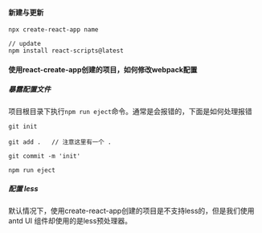 #### 新建与更新

```
npx create-react-app name

// update
npm install react-scripts@latest
```



#### 使用react-create-app创建的项目，如何修改webpack配置

##### 暴露配置文件

项目根目录下执行`npm run eject`命令。通常是会报错的，下面是如何处理报错

```
git init 

git add .   // 注意这里有一个 . 

git commit -m 'init'

npm run eject
```

##### 配置 less

默认情况下，使用create-react-app创建的项目是不支持less的，但是我们使用antd UI 组件却使用的是less预处理器。

